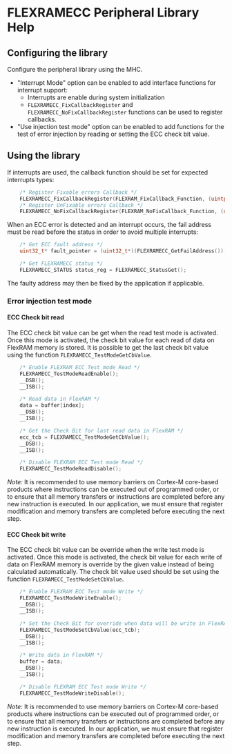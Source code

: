 ﻿# FLEXRAMECC Peripheral Library Help

## Configuring the library
Configure the peripheral library using the MHC. 

* "Interrupt Mode" option can be enabled to add interface functions for interrupt support:
    * Interrupts are enable during system initialization
    * ```FLEXRAMECC_FixCallbackRegister``` and ```FLEXRAMECC_NoFixCallbackRegister``` functions can be used to register callbacks.
* "Use injection test mode" option can be enabled to add functions for the test of error injection by reading or setting the ECC check bit value.

## Using the library

If interrupts are used, the callback function should be set for expected interrupts types:

```C
    /* Register Fixable errors Callback */
    FLEXRAMECC_FixCallbackRegister(FLEXRAM_FixCallback_Function, (uintptr_t)NULL);
    /* Register UnFixable errors Callback */
    FLEXRAMECC_NoFixCallbackRegister(FLEXRAM_NoFixCallback_Function, (uintptr_t)NULL);
```

When an ECC error is detected and an interrupt occurs, the fail address must be read before the status in order to avoid multiple interrupts:

```C
    /* Get ECC fault address */
    uint32_t* fault_pointer = (uint32_t*)(FLEXRAMECC_GetFailAddress());

    /* Get FLEXRAMECC status */
    FLEXRAMECC_STATUS status_reg = FLEXRAMECC_StatusGet();
```

The faulty address may then be fixed by the application if applicable.

### Error injection test mode

#### ECC Check bit read

The ECC check bit value can be get when the read test mode is activated. Once this mode is activated, the check bit value for each read of data on FlexRAM memory is stored. It is possible to get the last check bit value using the function ```FLEXRAMECC_TestModeGetCbValue```.

```C
    /* Enable FLEXRAM ECC Test mode Read */
    FLEXRAMECC_TestModeReadEnable();
    __DSB();
    __ISB();

    /* Read data in FlexRAM */
    data = buffer[index];
    __DSB();
    __ISB();

    /* Get the Check Bit for last read data in FlexRAM */
    ecc_tcb = FLEXRAMECC_TestModeGetCbValue();
    __DSB();
    __ISB();

    /* Disable FLEXRAM ECC Test mode Read */
    FLEXRAMECC_TestModeReadDisable();
```

*Note:* It is recommended to use memory barriers on Cortex-M core-based products where instructions can be executed out of programmed order, or to ensure that all memory transfers or instructions are completed before any new instruction is executed. In our application, we must ensure that register modification and memory transfers are completed before executing the next step.

#### ECC Check bit write

The ECC check bit value can be override when the write test mode is activated. Once this mode is activated, the check bit value for each write of data on FlexRAM memory is override by the given value instead of being calculated automatically. The check bit value used should be set using the function ```FLEXRAMECC_TestModeSetCbValue```.

```C
    /* Enable FLEXRAM ECC Test mode Write */
    FLEXRAMECC_TestModeWriteEnable();
    __DSB();
    __ISB();

    /* Set the Check Bit for override when data will be write in FlexRAM */
    FLEXRAMECC_TestModeSetCbValue(ecc_tcb);
    __DSB();
    __ISB();

    /* Write data in FlexRAM */
    buffer = data;
    __DSB();
    __ISB();

    /* Disable FLEXRAM ECC Test mode Write */
    FLEXRAMECC_TestModeWriteDisable();
```

*Note:* It is recommended to use memory barriers on Cortex-M core-based products where instructions can be executed out of programmed order, or to ensure that all memory transfers or instructions are completed before any new instruction is executed. In our application, we must ensure that register modification and memory transfers are completed before executing the next step.
